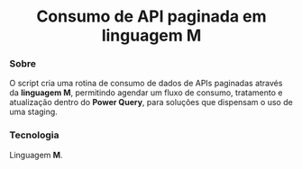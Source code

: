 <div align="center">
  <h1>Consumo de API paginada em linguagem M</h1>
</div>

### Sobre
O script cria uma rotina de consumo de dados de APIs paginadas através da **linguagem M**, permitindo agendar um fluxo de consumo, tratamento e atualização dentro do **Power Query**, para soluções que dispensam o uso de uma staging.
  
### Tecnologia
Linguagem **M**.
